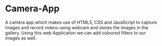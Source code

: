 # Camera-App
A camera app which makes use of HTML5, CSS and JavaScript to capture images and record videos using webcam and stores the images in the gallery. Using this web Application we can add coloured filters to our images as well.
